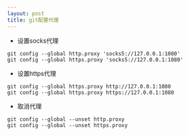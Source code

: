 ```yaml
---
layout: post
title: git配置代理
---
```

* 设置socks代理
```
git config --global http.proxy 'socks5://127.0.0.1:1080'
git config --global https.proxy 'socks5://127.0.0.1:1080'
```
* 设置https代理
```
git config --global https.proxy http://127.0.0.1:1080
git config --global https.proxy https://127.0.0.1:1080
```
* 取消代理
```
git config --global --unset http.proxy
git config --global --unset https.proxy
```